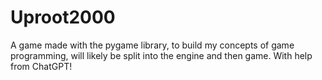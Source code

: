 # Uproot2000
A game made with the pygame library, to build my concepts of game programming, will likely be split into the engine and then game. With help from ChatGPT!
